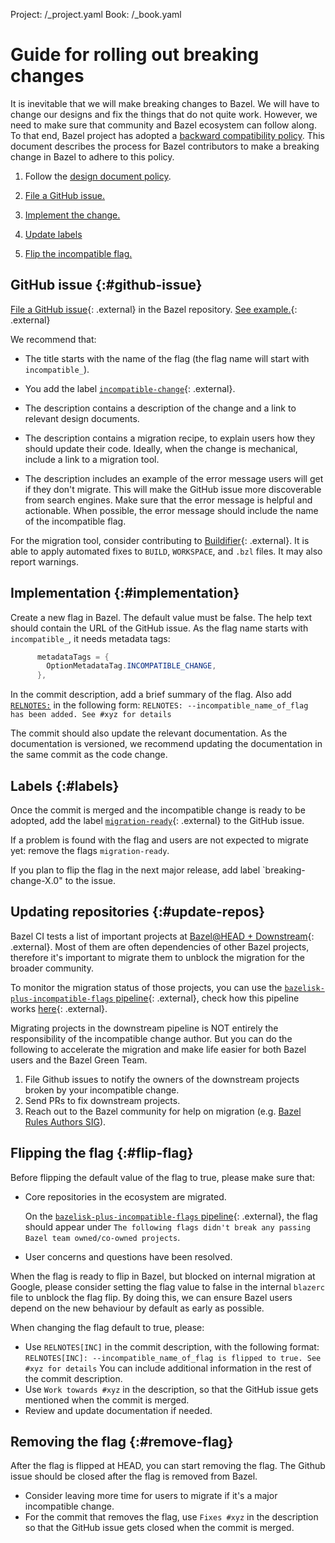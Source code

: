 Project: /_project.yaml
Book: /_book.yaml

# Guide for rolling out breaking changes

It is inevitable that we will make breaking changes to Bazel. We will have to
change our designs and fix the things that do not quite work. However, we need
to make sure that community and Bazel ecosystem can follow along. To that end,
Bazel project has adopted a
[backward compatibility policy](/release/backward-compatibility).
This document describes the process for Bazel contributors to make a breaking
change in Bazel to adhere to this policy.

1. Follow the [design document policy](/contribute/design-documents).

1. [File a GitHub issue.](#github-issue)

1. [Implement the change.](#implementation)

1. [Update labels](#labels)

1. [Flip the incompatible flag.](#flip-flag)

## GitHub issue {:#github-issue}

[File a GitHub issue](https://github.com/bazelbuild/bazel/issues){: .external}
in the Bazel repository.
[See example.](https://github.com/bazelbuild/bazel/issues/6611){: .external}

We recommend that:

* The title starts with the name of the flag (the flag name will start with
  `incompatible_`).

* You add the label
  [`incompatible-change`](https://github.com/bazelbuild/bazel/labels/incompatible-change){: .external}.

* The description contains a description of the change and a link to relevant
  design documents.

* The description contains a migration recipe, to explain users how they should
  update their code. Ideally, when the change is mechanical, include a link to a
  migration tool.

* The description includes an example of the error message users will get if
  they don't migrate. This will make the GitHub issue more discoverable from
  search engines. Make sure that the error message is helpful and actionable.
  When possible, the error message should include the name of the incompatible
  flag.

For the migration tool, consider contributing to
[Buildifier](https://github.com/bazelbuild/buildtools/blob/master/buildifier/README.md){: .external}.
It is able to apply automated fixes to `BUILD`, `WORKSPACE`, and `.bzl` files.
It may also report warnings.

## Implementation {:#implementation}

Create a new flag in Bazel. The default value must be false. The help text
should contain the URL of the GitHub issue. As the flag name starts with
`incompatible_`, it needs metadata tags:

```java
      metadataTags = {
        OptionMetadataTag.INCOMPATIBLE_CHANGE,
      },
```

In the commit description, add a brief summary of the flag.
Also add [`RELNOTES:`](release-notes.md) in the following form:
`RELNOTES: --incompatible_name_of_flag has been added. See #xyz for details`

The commit should also update the relevant documentation. As the documentation
is versioned, we recommend updating the documentation in the same commit
as the code change.

## Labels {:#labels}

Once the commit is merged and the incompatible change is ready to be adopted, add the label
[`migration-ready`](https://github.com/bazelbuild/bazel/labels/migration-ready){: .external}
to the GitHub issue.

If a problem is found with the flag and users are not expected to migrate yet:
remove the flags `migration-ready`.

If you plan to flip the flag in the next major release, add label `breaking-change-X.0" to the issue.

## Updating repositories {:#update-repos}

Bazel CI tests a list of important projects at
[Bazel@HEAD + Downstream](https://buildkite.com/bazel/bazel-at-head-plus-downstream){: .external}. Most of them are often
dependencies of other Bazel projects, therefore it's important to migrate them to unblock the migration for the broader community.

To monitor the migration status of those projects, you can use the
[`bazelisk-plus-incompatible-flags` pipeline](https://buildkite.com/bazel/bazelisk-plus-incompatible-flags){: .external},
check how this pipeline works [here](https://github.com/bazelbuild/continuous-integration/tree/master/buildkite#checking-incompatible-changes-status-for-downstream-projects){: .external}.

Migrating projects in the downstream pipeline is NOT entirely the responsibility of the incompatible change author. But you can do the following to accelerate the migration and make life easier for both Bazel users and the Bazel Green Team.

1. File Github issues to notify the owners of the downstream projects broken by your incompatible change.
1. Send PRs to fix downstream projects.
1. Reach out to the Bazel community for help on migration (e.g. [Bazel Rules Authors SIG](https://bazel-contrib.github.io/SIG-rules-authors/)).

## Flipping the flag {:#flip-flag}

Before flipping the default value of the flag to true, please make sure that:

* Core repositories in the ecosystem are migrated.

    On the [`bazelisk-plus-incompatible-flags` pipeline](https://buildkite.com/bazel/bazelisk-plus-incompatible-flags){: .external},
    the flag should appear under `The following flags didn't break any passing Bazel team owned/co-owned projects`.

* User concerns and questions have been resolved.

When the flag is ready to flip in Bazel, but blocked on internal migration at Google, please consider setting the flag value to false in the internal `blazerc` file to unblock the flag flip. By doing this, we can ensure Bazel users depend on the new behaviour by default as early as possible.

When changing the flag default to true, please:

* Use `RELNOTES[INC]` in the commit description, with the
    following format:
    `RELNOTES[INC]: --incompatible_name_of_flag is flipped to true. See #xyz for
    details`
    You can include additional information in the rest of the commit description.
* Use `Work towards #xyz` in the description, so that the GitHub issue gets mentioned
    when the commit is merged.
* Review and update documentation if needed.

## Removing the flag {:#remove-flag}

After the flag is flipped at HEAD, you can start removing the flag. The Github issue should be closed after the flag is removed from Bazel.

* Consider leaving more time for users to migrate if it's a major incompatible change.
* For the commit that removes the flag, use `Fixes #xyz` in the description
  so that the GitHub issue gets closed when the commit is merged.
